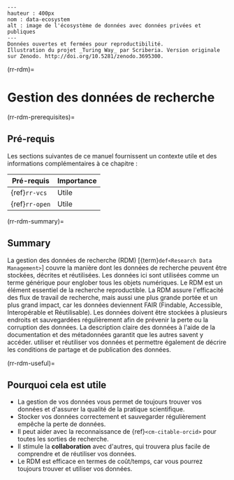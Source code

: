 ```{figure} ../figures/data-ecosystem.*
---
hauteur : 400px
nom : data-ecosystem
alt : image de l'écosystème de données avec données privées et publiques
---
Données ouvertes et fermées pour reproductibilité.
Illustration du projet _Turing Way_ par Scriberia. Version originale sur Zenodo. http://doi.org/10.5281/zenodo.3695300. 
```

(rr-rdm)=
# Gestion des données de recherche

(rr-rdm-prerequisites)=
## Pré-requis

Les sections suivantes de ce manuel fournissent un contexte utile et des informations complémentaires à ce chapitre :

| Pré-requis     | Importance |
| -------------- | ---------- |
| {ref}`rr-vcs`  | Utile      |
| {ref}`rr-open` | Utile      |

(rr-rdm-summary)=
## Summary

La gestion des données de recherche (RDM) [{term}`def<Research Data Management>`] couvre la manière dont les données de recherche peuvent être stockées, décrites et réutilisées. Les données ici sont utilisées comme un terme générique pour englober tous les objets numériques. Le RDM est un élément essentiel de la recherche reproductible. La RDM assure l'efficacité des flux de travail de recherche, mais aussi une plus grande portée et un plus grand impact, car les données deviennent FAIR (Findable, Accessible, Interopérable et Réutilisable). Les données doivent être stockées à plusieurs endroits et sauvegardées régulièrement afin de prévenir la perte ou la corruption des données. La description claire des données à l'aide de la documentation et des métadonnées garantit que les autres savent y accéder. utiliser et réutiliser vos données et permettre également de décrire les conditions de partage et de publication des données.



(rr-rdm-useful)=
## Pourquoi cela est utile

- La gestion de vos données vous permet de toujours trouver vos données et d'assurer la qualité de la pratique scientifique.
- Stocker vos données correctement et sauvegarder régulièrement empêche la perte de données.
- Il peut aider avec la reconnaissance de {ref}`<cm-citable-orcid>` pour toutes les sorties de recherche.
- Il stimule la **collaboration** avec d'autres, qui trouvera plus facile de comprendre et de réutiliser vos données.
- Le RDM est efficace en termes de coût/temps, car vous pourrez toujours trouver et utiliser vos données.

